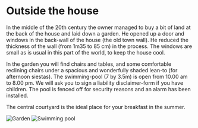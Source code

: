 # Outside the house

In the middle of the 20th century the owner managed to buy a bit of land at the back of the house and laid down a garden. He opened up a door and windows in the back-wall of the house (the old town wall). He reduced the thickness of the wall (from 1m35 to 85 cm) in the process. The windows are small as is usual in this part of the world, to keep the house cool. 

In the garden you will find chairs and tables, and some comfortable reclining chairs under a spacious and wonderfully shaded lean-to (for afternoon siestas).
The swimming-pool (7 by 3.5m) is open from 10.00 am to 8.00 pm. We will ask you to sign a liability disclaimer-form if you have children. The pool is fenced off for security reasons and an alarm has been installed.

The central courtyard is the ideal place for your breakfast in the summer.

![Garden](/images/exterieur.jpg)
![Swimming pool](/images/exterieur-detail.jpg)